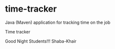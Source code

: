 # time-tracker
Java (Maven) application for tracking time on the job

Time tracker

Good Night Students!!!
Shaba-Khair
